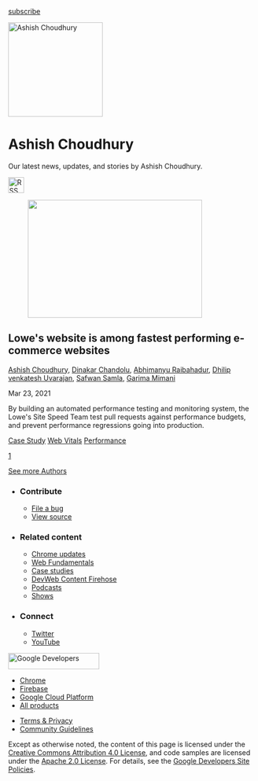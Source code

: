 <a href="/newsletter/" class="gc-analytics-event w-actions__fab w-actions__fab--subscribe"><span>subscribe</span></a>

<img src="https://web-dev.imgix.net/image/vgdbNJBYHma2o62ZqYmcnkq3j0o1/urBoPCVFLFNYxcA4rWBO.jpg?auto=format" alt="Ashish Choudhury" class="w-author-page__image" sizes="(min-width: 481px) 192px, 128px" srcset="https://web-dev.imgix.net/image/vgdbNJBYHma2o62ZqYmcnkq3j0o1/urBoPCVFLFNYxcA4rWBO.jpg?auto=format&amp;w=128 128w, https://web-dev.imgix.net/image/vgdbNJBYHma2o62ZqYmcnkq3j0o1/urBoPCVFLFNYxcA4rWBO.jpg?auto=format&amp;w=146 146w, https://web-dev.imgix.net/image/vgdbNJBYHma2o62ZqYmcnkq3j0o1/urBoPCVFLFNYxcA4rWBO.jpg?auto=format&amp;w=166 166w, https://web-dev.imgix.net/image/vgdbNJBYHma2o62ZqYmcnkq3j0o1/urBoPCVFLFNYxcA4rWBO.jpg?auto=format&amp;w=190 190w, https://web-dev.imgix.net/image/vgdbNJBYHma2o62ZqYmcnkq3j0o1/urBoPCVFLFNYxcA4rWBO.jpg?auto=format&amp;w=216 216w, https://web-dev.imgix.net/image/vgdbNJBYHma2o62ZqYmcnkq3j0o1/urBoPCVFLFNYxcA4rWBO.jpg?auto=format&amp;w=246 246w, https://web-dev.imgix.net/image/vgdbNJBYHma2o62ZqYmcnkq3j0o1/urBoPCVFLFNYxcA4rWBO.jpg?auto=format&amp;w=281 281w, https://web-dev.imgix.net/image/vgdbNJBYHma2o62ZqYmcnkq3j0o1/urBoPCVFLFNYxcA4rWBO.jpg?auto=format&amp;w=320 320w, https://web-dev.imgix.net/image/vgdbNJBYHma2o62ZqYmcnkq3j0o1/urBoPCVFLFNYxcA4rWBO.jpg?auto=format&amp;w=365 365w, https://web-dev.imgix.net/image/vgdbNJBYHma2o62ZqYmcnkq3j0o1/urBoPCVFLFNYxcA4rWBO.jpg?auto=format&amp;w=384 384w" width="192" height="192" />

# Ashish Choudhury

Our latest news, updates, and stories by Ashish Choudhury.

<a href="/authors/choudhuryashish/feed.xml" class="w-author-page__link"><img src="/images/icons/rss.svg" alt="RSS Feed" class="w-author-page__icon" width="32" height="32" /></a>

<a href="/lowes/" class="w-card-base__link"></a>

<figure><img src="https://web-dev.imgix.net/image/vgdbNJBYHma2o62ZqYmcnkq3j0o1/U0Xrfy2kVLEb3JSiPS5C.png?auto=format&amp;fit=crop&amp;h=240&amp;w=354" class="w-card-base__image" sizes="(min-width: 354px) 354px, calc(100vw - 48px)" srcset="https://web-dev.imgix.net/image/vgdbNJBYHma2o62ZqYmcnkq3j0o1/U0Xrfy2kVLEb3JSiPS5C.png?fit=crop&amp;h=240&amp;w=354&amp;auto=format&amp;dpr=1&amp;q=75, https://web-dev.imgix.net/image/vgdbNJBYHma2o62ZqYmcnkq3j0o1/U0Xrfy2kVLEb3JSiPS5C.png?fit=crop&amp;h=240&amp;w=354&amp;auto=format&amp;dpr=2&amp;q=50 2x, https://web-dev.imgix.net/image/vgdbNJBYHma2o62ZqYmcnkq3j0o1/U0Xrfy2kVLEb3JSiPS5C.png?fit=crop&amp;h=240&amp;w=354&amp;auto=format&amp;dpr=3&amp;q=35 3x, https://web-dev.imgix.net/image/vgdbNJBYHma2o62ZqYmcnkq3j0o1/U0Xrfy2kVLEb3JSiPS5C.png?fit=crop&amp;h=240&amp;w=354&amp;auto=format&amp;dpr=4&amp;q=23 4x, https://web-dev.imgix.net/image/vgdbNJBYHma2o62ZqYmcnkq3j0o1/U0Xrfy2kVLEb3JSiPS5C.png?fit=crop&amp;h=240&amp;w=354&amp;auto=format&amp;dpr=5&amp;q=20 5x" width="354" height="240" /></figure>

<a href="/lowes/" class="w-card-base__link"></a>

## Lowe's website is among fastest performing e-commerce websites

<span class="w-author__name"><a href="/authors/choudhuryashish/" class="w-author__name-link">Ashish Choudhury</a>, <a href="/authors/dinakarchandolu/" class="w-author__name-link">Dinakar Chandolu</a>, <a href="/authors/abhimanyuraibahadur/" class="w-author__name-link">Abhimanyu Raibahadur</a>, <a href="/authors/dhilipvenkateshuvarajan/" class="w-author__name-link">Dhilip venkatesh Uvarajan</a>, <a href="/authors/safwans/" class="w-author__name-link">Safwan Samla</a>, <a href="/authors/gmimani/" class="w-author__name-link">Garima Mimani</a></span>

Mar 23, 2021

<a href="/lowes/" class="w-card-base__link"></a>

By building an automated performance testing and monitoring system, the Lowe's Site Speed Team test pull requests against performance budgets, and prevent performance regressions going into production.

<a href="/tags/case-study/" class="w-chip">Case Study</a> <a href="/tags/web-vitals/" class="w-chip">Web Vitals</a> <a href="/tags/performance/" class="w-chip">Performance</a>

<a href="/authors/choudhuryashish/" class="w-pagination__link w-pagination__link--active">1</a>

<a href="/authors" class="w-button">See more Authors</a>

- ### Contribute

  - <a href="https://github.com/GoogleChrome/web.dev/issues/new?assignees=&amp;labels=bug&amp;template=bug_report.md&amp;title=" class="w-footer__linkbox-link">File a bug</a>
  - <a href="https://github.com/googlechrome/web.dev" class="w-footer__linkbox-link">View source</a>

- ### Related content

  - <a href="https://blog.chromium.org/" class="w-footer__linkbox-link">Chrome updates</a>
  - <a href="https://developers.google.com/web/" class="w-footer__linkbox-link">Web Fundamentals</a>
  - <a href="https://developers.google.com/web/showcase/" class="w-footer__linkbox-link">Case studies</a>
  - <a href="https://devwebfeed.appspot.com/" class="w-footer__linkbox-link">DevWeb Content Firehose</a>
  - <a href="/podcasts/" class="w-footer__linkbox-link">Podcasts</a>
  - <a href="/shows/" class="w-footer__linkbox-link">Shows</a>

- ### Connect

  - <a href="https://www.twitter.com/ChromiumDev" class="w-footer__linkbox-link">Twitter</a>
  - <a href="https://www.youtube.com/user/ChromeDevelopers" class="w-footer__linkbox-link">YouTube</a>

<a href="https://developers.google.com/" class="w-footer__utility-logo-link"><img src="/images/lockup-color.png" alt="Google Developers" class="w-footer__utility-logo" width="185" height="33" /></a>

- <a href="https://developer.chrome.com/" class="w-footer__utility-link">Chrome</a>
- <a href="https://firebase.google.com/" class="w-footer__utility-link">Firebase</a>
- <a href="https://cloud.google.com/" class="w-footer__utility-link">Google Cloud Platform</a>
- <a href="https://developers.google.com/products" class="w-footer__utility-link">All products</a>

<!-- -->

- <a href="https://policies.google.com/" class="w-footer__utility-link">Terms &amp; Privacy</a>
- <a href="/community-guidelines/" class="w-footer__utility-link">Community Guidelines</a>

Except as otherwise noted, the content of this page is licensed under the [Creative Commons Attribution 4.0 License](https://creativecommons.org/licenses/by/4.0/), and code samples are licensed under the [Apache 2.0 License](https://www.apache.org/licenses/LICENSE-2.0). For details, see the [Google Developers Site Policies](https://developers.google.com/terms/site-policies).

